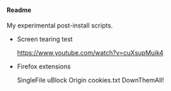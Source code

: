#### Readme

My experimental post-install scripts.

- Screen tearing test

    https://www.youtube.com/watch?v=cuXsupMuik4  

- Firefox extensions

    SingleFile
    uBlock Origin
    cookies.txt
    DownThemAll!


